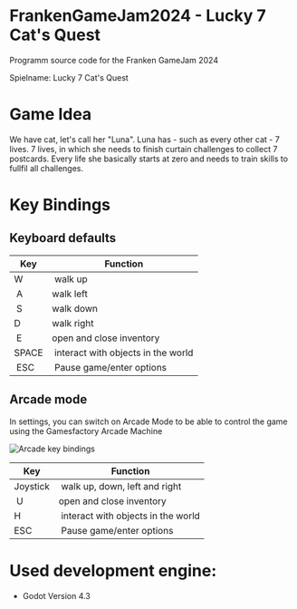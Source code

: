 # FrankenGameJam2024 - Lucky 7 Cat's Quest
Programm source code for the Franken GameJam 2024

Spielname: Lucky 7 Cat's Quest

# Game Idea

We have cat, let's call her "Luna". Luna has - such as every other cat - 7 lives. 7 lives, in which she needs to finish curtain challenges to collect 7 postcards. Every life she basically starts at zero and needs to train skills to fullfil all challenges.

# Key Bindings

## Keyboard defaults

| Key | Function |
|-|-|
| W | walk up |
| A | walk left |
| S | walk down |
| D | walk right |
| E | open and close inventory |
| SPACE | interact with objects in the world |
| ESC | Pause game/enter options |

## Arcade mode

In settings, you can switch on Arcade Mode to be able to control the game using the Gamesfactory Arcade Machine

![Arcade key bindings](docs/assets/imgs/arcade_bindings.jpeg)

| Key | Function |
|-|-|
| Joystick | walk up, down, left and right |
| U | open and close inventory |
| H | interact with objects in the world |
| ESC | Pause game/enter options |

# Used development engine: 
- Godot Version 4.3
